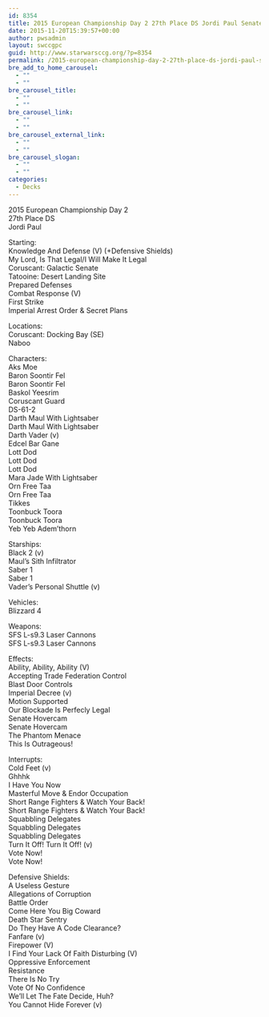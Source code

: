 ```yaml
---
id: 8354
title: 2015 European Championship Day 2 27th Place DS Jordi Paul Senate
date: 2015-11-20T15:39:57+00:00
author: pwsadmin
layout: swccgpc
guid: http://www.starwarsccg.org/?p=8354
permalink: /2015-european-championship-day-2-27th-place-ds-jordi-paul-senate/
bre_add_to_home_carousel:
  - ""
  - ""
bre_carousel_title:
  - ""
  - ""
bre_carousel_link:
  - ""
  - ""
bre_carousel_external_link:
  - ""
  - ""
bre_carousel_slogan:
  - ""
  - ""
categories:
  - Decks
---
```

2015 European Championship Day 2  
27th Place DS  
Jordi Paul

Starting:  
Knowledge And Defense (V) (+Defensive Shields)  
My Lord, Is That Legal/I Will Make It Legal  
Coruscant: Galactic Senate  
Tatooine: Desert Landing Site  
Prepared Defenses  
Combat Response (V)  
First Strike  
Imperial Arrest Order & Secret Plans

Locations:  
Coruscant: Docking Bay (SE)  
Naboo

Characters:  
Aks Moe  
Baron Soontir Fel  
Baron Soontir Fel  
Baskol Yeesrim  
Coruscant Guard  
DS-61-2  
Darth Maul With Lightsaber  
Darth Maul With Lightsaber  
Darth Vader (v)  
Edcel Bar Gane  
Lott Dod  
Lott Dod  
Lott Dod  
Mara Jade With Lightsaber  
Orn Free Taa  
Orn Free Taa  
Tikkes  
Toonbuck Toora  
Toonbuck Toora  
Yeb Yeb Adem&#8217;thorn

Starships:  
Black 2 (v)  
Maul&#8217;s Sith Infiltrator  
Saber 1  
Saber 1  
Vader&#8217;s Personal Shuttle (v)

Vehicles:  
Blizzard 4

Weapons:  
SFS L-s9.3 Laser Cannons  
SFS L-s9.3 Laser Cannons

Effects:  
Ability, Ability, Ability (V)  
Accepting Trade Federation Control  
Blast Door Controls  
Imperial Decree (v)  
Motion Supported  
Our Blockade Is Perfecly Legal  
Senate Hovercam  
Senate Hovercam  
The Phantom Menace  
This Is Outrageous!

Interrupts:  
Cold Feet (v)  
Ghhhk  
I Have You Now  
Masterful Move & Endor Occupation  
Short Range Fighters & Watch Your Back!  
Short Range Fighters & Watch Your Back!  
Squabbling Delegates  
Squabbling Delegates  
Squabbling Delegates  
Turn It Off! Turn It Off! (v)  
Vote Now!  
Vote Now!

Defensive Shields:  
A Useless Gesture  
Allegations of Corruption  
Battle Order  
Come Here You Big Coward  
Death Star Sentry  
Do They Have A Code Clearance?  
Fanfare (v)  
Firepower (V)  
I Find Your Lack Of Faith Disturbing (V)  
Oppressive Enforcement  
Resistance  
There Is No Try  
Vote Of No Confidence  
We&#8217;ll Let The Fate Decide, Huh?  
You Cannot Hide Forever (v)